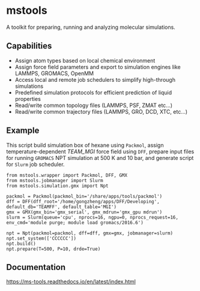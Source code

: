 # mstools

A toolkit for preparing, running and analyzing molecular simulations.

## Capabilities
   
  * Assign atom types based on local chemical environment
  * Assign force field parameters and export to simulation engines like LAMMPS, GROMACS, OpenMM
  * Access local and remote job schedulers to simplify high-through simulations
  * Predefined simulation protocols for efficient prediction of liquid properties
  * Read/write common topology files (LAMMPS, PSF, ZMAT etc...)
  * Read/write common trajectory files (LAMMPS, GRO, DCD, XTC, etc...)
  

## Example

This script build simulation box of hexane using `Packmol`,
assign temperature-dependent *TEAM_MGI* force field using `DFF`,
prepare input files for running `GROMACS` NPT simulation at 500 K and 10 bar,
and generate script for `Slurm` job scheduler.
```
from mstools.wrapper import Packmol, DFF, GMX
from mstools.jobmanager import Slurm
from mstools.simulation.gmx import Npt

packmol = Packmol(packmol_bin='/share/apps/tools/packmol')
dff = DFF(dff_root='/home/gongzheng/apps/DFF/Developing', default_db='TEAMFF', default_table='MGI')
gmx = GMX(gmx_bin='gmx_serial', gmx_mdrun='gmx_gpu mdrun')
slurm = Slurm(queue='cpu', nprocs=16, ngpu=0, nprocs_request=16, env_cmd='module purge; module load gromacs/2016.6')

npt = Npt(packmol=packmol, dff=dff, gmx=gmx, jobmanager=slurm)
npt.set_system(['CCCCCC'])
npt.build()
npt.prepare(T=500, P=10, drde=True)
```

## Documentation

https://ms-tools.readthedocs.io/en/latest/index.html
